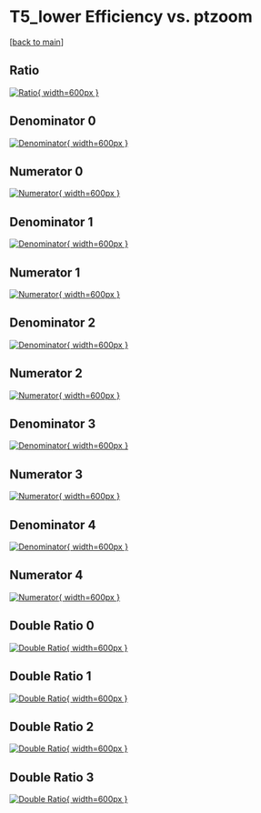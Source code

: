 # T5_lower Efficiency vs. ptzoom

[[back to main](./)]



## Ratio

[![Ratio](../mtv/var/T5_lower_xtr_13_1_eff_ptzoom.png){ width=600px }](../mtv/var/T5_lower_xtr_13_1_eff_ptzoom.pdf)

## Denominator 0

[![Denominator](../mtv/den/T5_lower_xtr_13_1_eff_ptzoom_den0.png){ width=600px }](../mtv/den/T5_lower_xtr_13_1_eff_ptzoom_den0.pdf)

## Numerator 0

[![Numerator](../mtv/num/T5_lower_xtr_13_1_eff_ptzoom_num0.png){ width=600px }](../mtv/num/T5_lower_xtr_13_1_eff_ptzoom_num0.pdf)

## Denominator 1

[![Denominator](../mtv/den/T5_lower_xtr_13_1_eff_ptzoom_den1.png){ width=600px }](../mtv/den/T5_lower_xtr_13_1_eff_ptzoom_den1.pdf)

## Numerator 1

[![Numerator](../mtv/num/T5_lower_xtr_13_1_eff_ptzoom_num1.png){ width=600px }](../mtv/num/T5_lower_xtr_13_1_eff_ptzoom_num1.pdf)

## Denominator 2

[![Denominator](../mtv/den/T5_lower_xtr_13_1_eff_ptzoom_den2.png){ width=600px }](../mtv/den/T5_lower_xtr_13_1_eff_ptzoom_den2.pdf)

## Numerator 2

[![Numerator](../mtv/num/T5_lower_xtr_13_1_eff_ptzoom_num2.png){ width=600px }](../mtv/num/T5_lower_xtr_13_1_eff_ptzoom_num2.pdf)

## Denominator 3

[![Denominator](../mtv/den/T5_lower_xtr_13_1_eff_ptzoom_den3.png){ width=600px }](../mtv/den/T5_lower_xtr_13_1_eff_ptzoom_den3.pdf)

## Numerator 3

[![Numerator](../mtv/num/T5_lower_xtr_13_1_eff_ptzoom_num3.png){ width=600px }](../mtv/num/T5_lower_xtr_13_1_eff_ptzoom_num3.pdf)

## Denominator 4

[![Denominator](../mtv/den/T5_lower_xtr_13_1_eff_ptzoom_den4.png){ width=600px }](../mtv/den/T5_lower_xtr_13_1_eff_ptzoom_den4.pdf)

## Numerator 4

[![Numerator](../mtv/num/T5_lower_xtr_13_1_eff_ptzoom_num4.png){ width=600px }](../mtv/num/T5_lower_xtr_13_1_eff_ptzoom_num4.pdf)

## Double Ratio 0

[![Double Ratio](../mtv/ratio/T5_lower_xtr_13_1_eff_ptzoom_ratio0.png){ width=600px }](../mtv/ratio/T5_lower_xtr_13_1_eff_ptzoom_ratio0.pdf)

## Double Ratio 1

[![Double Ratio](../mtv/ratio/T5_lower_xtr_13_1_eff_ptzoom_ratio1.png){ width=600px }](../mtv/ratio/T5_lower_xtr_13_1_eff_ptzoom_ratio1.pdf)

## Double Ratio 2

[![Double Ratio](../mtv/ratio/T5_lower_xtr_13_1_eff_ptzoom_ratio2.png){ width=600px }](../mtv/ratio/T5_lower_xtr_13_1_eff_ptzoom_ratio2.pdf)

## Double Ratio 3

[![Double Ratio](../mtv/ratio/T5_lower_xtr_13_1_eff_ptzoom_ratio3.png){ width=600px }](../mtv/ratio/T5_lower_xtr_13_1_eff_ptzoom_ratio3.pdf)

